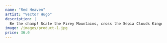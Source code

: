 ```yaml
---
name: "Red Heaven"
artist: "Vector Hugo"
description: |
  Be the champ! Scale the Firey Mountains, cross the Sepia Clouds Kingdom to the Red Heaven. Many surprises are waiting. Oh, and bunnies. Lots of bunnies.
image: /images/product-1.jpg
price: 36.0
---
```

